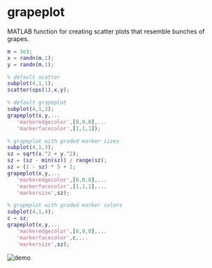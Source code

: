 # grapeplot
 MATLAB function for creating scatter plots that resemble bunches of grapes.
 ```matlab
m = 3e3;
x = randn(m,1);
y = randn(m,1);

% default scatter
subplot(4,1,1);
scatter(sps(1),x,y);

% default grapeplot
subplot(4,1,2);
grapeplot(x,y,...
    'markeredgecolor',[0,0,0],...
    'markerfacecolor',[1,1,1]);

% grapeplot with graded marker sizes
subplot(4,1,3);
sz = sqrt(x.^2 + y.^2);
sz = (sz - min(sz)) / range(sz);
sz = (1 - sz) * 5 + 1;
grapeplot(x,y,...
    'markeredgecolor',[0,0,0],...
    'markerfacecolor',[1,1,1],...
    'markersize',sz);

% grapeplot with graded marker colors
subplot(4,1,4);
c = sz;
grapeplot(x,y,...
    'markeredgecolor',[0,0,0],...
    'markerfacecolor',c,...
    'markersize',sz);
 ```
![demo](https://user-images.githubusercontent.com/20165837/230928088-d032f2c4-f8ae-4593-8c73-24d1dd340981.png)

